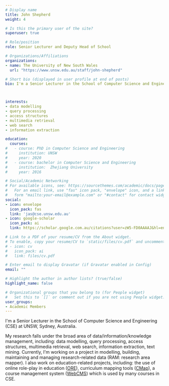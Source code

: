 ```yaml
---
# Display name
title: John Shepherd
weight: 4

# Is this the primary user of the site?
superuser: true

# Role/position
role: Senior Lecturer and Deputy Head of School

# Organizations/Affiliations
organizations:
- name: The University of New South Wales
  url: "https://www.unsw.edu.au/staff/john-shepherd"

# Short bio (displayed in user profile at end of posts)
bio: I'm a Senior Lecturer in the School of Computer Science and Engineering (CSE) at UNSW, Sydney, Australia.



interests:
- data modelling
- query processing
- access structures
- multimedia retrieval
- web search
- information extraction

education:
  courses:
#   - course: PhD in Computer Science and Engineering
#     institution: UNSW
#     year: 2020
#   - course: bachelor in Computer Science and Engineering
#     institution:  Zhejiang University
#     year: 2016

# Social/Academic Networking
# For available icons, see: https://sourcethemes.com/academic/docs/page-builder/#icons
#   For an email link, use "fas" icon pack, "envelope" icon, and a link in the
#   form "mailto:your-email@example.com" or "#contact" for contact widget.
social:
- icon: envelope
  icon_pack: fas
  link: 'jas@cse.unsw.edu.au'
- icon: google-scholar
  icon_pack: ai
  link: https://scholar.google.com.au/citations?user=zW5-FD0AAAAJ&hl=en

# Link to a PDF of your resume/CV from the About widget.
# To enable, copy your resume/CV to `static/files/cv.pdf` and uncomment the lines below.
# - icon: cv
#   icon_pack: ai
#   link: files/cv.pdf

# Enter email to display Gravatar (if Gravatar enabled in Config)
email: ""

# Highlight the author in author lists? (true/false)
highlight_name: false

# Organizational groups that you belong to (for People widget)
#   Set this to `[]` or comment out if you are not using People widget.
user_groups:
- Academic Members
---
```

I'm a Senior Lecturer in the School of Computer Science and Engineering (CSE) at UNSW, Sydney, Australia.

My research falls under the broad area of data/information/knowledge management, including: data modelling, query processing, access structures, multimedia retrieval, web search, information extraction, text mining. Currently, I'm working on a project in modelling, building, maintaining and managing research-related data (RAM: research area mapper). I also work on education-related projects, including: the use of online role-play in education ([ORE](http://webapps.cse.unsw.edu.au/ore/)), curriculum mapping tools ([CMap](https://webapps.cse.unsw.edu.au/cmap/user/home.php)), a course management system ([WebCMS](https://webcms3.cse.unsw.edu.au/)) which is used by many courses in CSE.